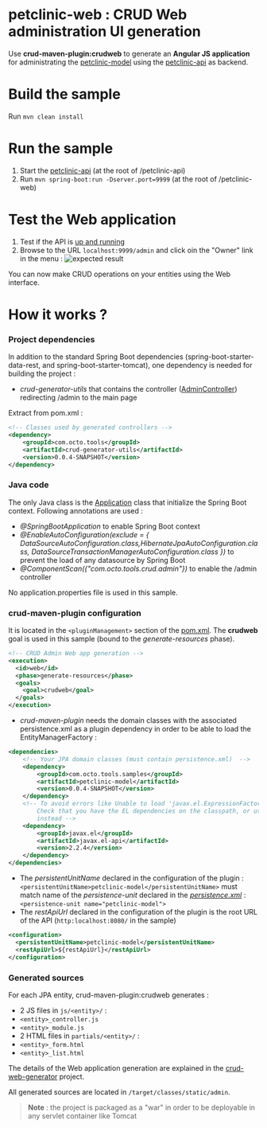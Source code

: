 # petclinic-web : CRUD Web administration UI generation

Use **crud-maven-plugin:crudweb** to generate an **Angular JS application** for administrating the [petclinic-model](../petclinic-model) using the [petclinic-api](../petclinic-api) as backend.

Build the sample
================
Run ``mvn clean install``

Run the sample
==============
1. Start the [petclinic-api](../petclinic-api/README.md#run-the-sample) (at the root of /petclinic-api)
2. Run ``mvn spring-boot:run -Dserver.port=9999`` (at the root of /petclinic-web)

Test the Web application
========================
1. Test if the API is [up and running](../petclinic-api/README.md#test-the-api)
2. Browse to the URL ``localhost:9999/admin`` and click oin the "Owner" link in the menu :
![expected result](admin.jpg)

You can now make CRUD operations on your entities using the Web interface.

How it works ?
==============

### Project dependencies

In addition to the standard Spring Boot dependencies (spring-boot-starter-data-rest, and spring-boot-starter-tomcat), one dependency is needed for building the project :

* *crud-generator-utils* that contains the controller ([AdminController](../../crud-generator-utils/src/main/java/com/octo/tools/crud/admin/AdminController.java)) redirecting /admin to the main page

Extract from pom.xml :
```xml			
<!-- Classes used by generated controllers -->
<dependency>
	<groupId>com.octo.tools</groupId>
	<artifactId>crud-generator-utils</artifactId>
	<version>0.0.4-SNAPSHOT</version>
</dependency>
```
### Java code

The only Java class is the [Application](src/main/java/com/octo/tools/samples/petclinic/Application.java) class that initialize the Spring Boot context. Following annotations are used :

* *@SpringBootApplication* to enable Spring Boot context
* *@EnableAutoConfiguration(exclude = { DataSourceAutoConfiguration.class,HibernateJpaAutoConfiguration.class,		DataSourceTransactionManagerAutoConfiguration.class })* to prevent the load of any datasource by Spring Boot
* *@ComponentScan({"com.octo.tools.crud.admin"})* to enable the /admin controller

No application.properties file is used in this sample.

### crud-maven-plugin configuration

It is located in the ``<pluginManagement>`` section of the [pom.xml](pom.xml).
The **crudweb** goal is used in this sample  (bound to the *generate-resources* phase).
```xml					
<!-- CRUD Admin Web app generation -->
<execution>
  <id>web</id>
  <phase>generate-resources</phase>
  <goals>
    <goal>crudweb</goal>
  </goals>
</execution>				
```

* *crud-maven-plugin* needs the domain classes with the associated persistence.xml as a plugin dependency in order to be able to load the EntityManagerFactory :
```xml
<dependencies>
    <!-- Your JPA domain classes (must contain persistence.xml)  -->
    <dependency>
        <groupId>com.octo.tools.samples</groupId>
        <artifactId>petclinic-model</artifactId>
        <version>0.0.4-SNAPSHOT</version>
    </dependency>                       
    <!-- To avoid errors like Unable to load 'javax.el.ExpressionFactory'. 
        Check that you have the EL dependencies on the classpath, or use ParameterMessageInterpolator 
        instead -->
    <dependency>
        <groupId>javax.el</groupId>
        <artifactId>javax.el-api</artifactId>
        <version>2.2.4</version>
    </dependency>
</dependencies>
```

* The *persistentUnitName* declared in the configuration of the plugin :
 ``<persistentUnitName>petclinic-model</persistentUnitName>``
must match name of the *persistence-unit* declared in the [*persistence.xml*](../petclinic-model/src/main/resources/META-INF/persistence.xml) : 
``<persistence-unit name="petclinic-model">``
* The *restApiUrl* declared in the configuration of the plugin is the root URL of the API (``http:localhost:8080/`` in the sample)
```xml
<configuration>
  <persistentUnitName>petclinic-model</persistentUnitName>
  <restApiUrl>${restApiUrl}</restApiUrl>						
</configuration>
```

### Generated sources

For each JPA entity, crud-maven-plugin:crudweb generates :

* 2 JS files in ``js/<entity>/`` :
 * ``<entity>_controller.js``
 * ``<entity>_module.js``
* 2 HTML files in ``partials/<entity>/`` :
 * ``<entity>_form.html``
 * ``<entity>_list.html``

The details of the Web application generation are explained in the [crud-web-generator](../../crud-web-generator) project.

All generated sources are located in ```/target/classes/static/admin```.

> **Note** : the project is packaged as a "war" in order to be deployable in any servlet container like Tomcat
